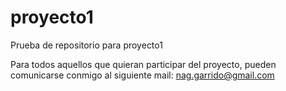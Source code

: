 proyecto1
=========

Prueba de repositorio para proyecto1

Para todos aquellos que quieran participar del proyecto, pueden comunicarse conmigo al siguiente mail: nag.garrido@gmail.com
